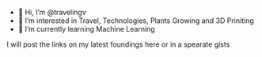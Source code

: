 - 👋 Hi, I’m @travelingv
- 👀 I’m interested in Travel, Technologies, Plants Growing and 3D Priniting
- 🌱 I’m currently learning Machine Learning

I will post the links on my latest foundings here or in a spearate gists
